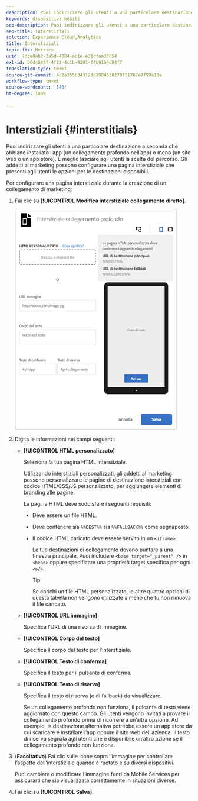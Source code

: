 ```yaml
---
description: Puoi indirizzare gli utenti a una particolare destinazione a seconda che abbiano installato l’app (un collegamento profondo nell’app) o meno (un sito web o un app store).
keywords: dispositivi mobili
seo-description: Puoi indirizzare gli utenti a una particolare destinazione a seconda che abbiano installato l’app (un collegamento profondo nell’app) o meno (un sito web o un app store).
seo-title: Interstiziali
solution: Experience Cloud,Analytics
title: Interstiziali
topic-fix: Metrics
uuid: 7dce8ab2-2a5d-4384-ac1e-e31dfaa33654
exl-id: b6d4588f-4f28-4c1b-9291-f4b9154d84f7
translation-type: tm+mt
source-git-commit: 4c2a255b343128d2904530279751767e7f99a10a
workflow-type: tm+mt
source-wordcount: '386'
ht-degree: 100%

---
```


# Interstiziali {#interstitials}

Puoi indirizzare gli utenti a una particolare destinazione a seconda che abbiano installato l’app (un collegamento profondo nell’app) o meno (un sito web o un app store). È meglio lasciare agli utenti la scelta del percorso. Gli addetti al marketing possono configurare una pagina interstiziale che presenti agli utenti le opzioni per le destinazioni disponibili.

Per configurare una pagina interstiziale durante la   creazione di un collegamento di marketing:

1. Fai clic su **[!UICONTROL Modifica interstiziale collegamento diretto]**.

   ![Interstiziale collegamento profondo](assets/interstitial2.png)

1. Digita le informazioni nei campi seguenti:

   * **[!UICONTROL HTML personalizzato]**

      Seleziona la tua pagina HTML interstiziale.

      Utilizzando interstiziali personalizzati, gli addetti al marketing possono personalizzare le pagine di destinazione interstiziali con codice HTML/CSS/JS personalizzato, per aggiungere elementi di branding alle pagine.

      La pagina HTML deve soddisfare i seguenti requisiti:

      * Deve essere un file HTML.
      * Deve contenere sia `%%DEST%%` sia `%%FALLBACK%%` come segnaposto.
      * Il codice HTML caricato deve essere servito in un `<iframe>`.

         Le tue destinazioni di collegamento devono puntare a una finestra principale. Puoi includere `<base target="_parent" />` in `<head>` oppure specificare una proprietà target specifica per ogni `<a/>`.

         >[!TIP]
         >
         >Se carichi un file HTML personalizzato, le altre quattro opzioni di questa tabella non vengono utilizzate a meno che tu non rimuova il file caricato.
   * **[!UICONTROL URL immagine]**

      Specifica l’URL di una risorsa di immagine.

   * **[!UICONTROL Corpo del testo]**

      Specifica il corpo del testo per l’interstiziale.

   * **[!UICONTROL Testo di conferma]**

      Specifica il testo per il pulsante di conferma.

   * **[!UICONTROL Testo di riserva]**

      Specifica il testo di riserva (o di fallback) da visualizzare.

      Se un collegamento profondo non funziona, il pulsante di testo viene aggiornato con questo campo. Gli utenti vengono invitati a provare il collegamento profondo prima di ricorrere a un’altra opzione. Ad esempio, la destinazione alternativa potrebbe essere un app store da cui scaricare e installare l’app oppure il sito web dell’azienda. Il testo di riserva segnala agli utenti che è disponibile un’altra azione se il collegamento profondo non funziona.


1. (**Facoltativo**) Fai clic sulle icone sopra l’immagine per controllare l’aspetto dell’interstiziale quando è ruotato e su diversi dispositivi.

   Puoi cambiare o modificare l’immagine fuori da Mobile Services per assicurarti che sia visualizzata correttamente in situazioni diverse.
1. Fai clic su **[!UICONTROL Salva]**.
